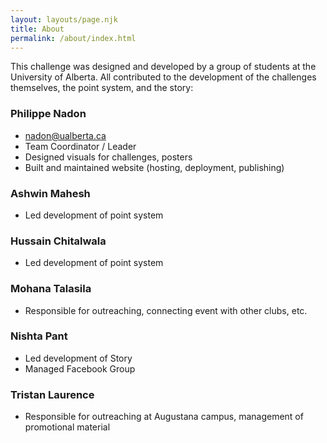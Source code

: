 ```yaml
---
layout: layouts/page.njk
title: About
permalink: /about/index.html
---
```

This challenge was designed and developed by a group of students at the University of Alberta. All contributed to the development of the challenges themselves, the point system, and the story:

### Philippe Nadon

- nadon@ualberta.ca
- Team Coordinator / Leader
- Designed visuals for challenges, posters
- Built and maintained website (hosting, deployment, publishing)

### Ashwin Mahesh

- Led development of point system

### Hussain Chitalwala

- Led development of point system

### Mohana Talasila

- Responsible for outreaching, connecting event with other clubs, etc.

### Nishta Pant

- Led development of Story
- Managed Facebook Group

### Tristan Laurence

- Responsible for outreaching at Augustana campus, management of promotional material
